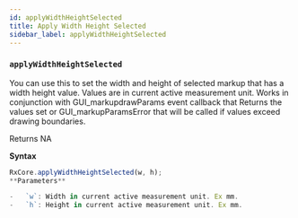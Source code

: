 ```yaml
---
id: applyWidthHeightSelected
title: Apply Width Height Selected
sidebar_label: applyWidthHeightSelected
---
```


### `applyWidthHeightSelected`

You can use this to set the width and height of selected markup that has a width height value. Values are in current active measurement unit. Works in conjunction with GUI_markupdrawParams event callback that Returns the values set or GUI_markupParamsError that will be called if values exceed drawing boundaries.

Returns NA

**Syntax**

```javascript
RxCore.applyWidthHeightSelected(w, h);
**Parameters**

-   `w`: Width in current active measurement unit. Ex mm.
-   `h`: Height in current active measurement unit. Ex mm.

```
